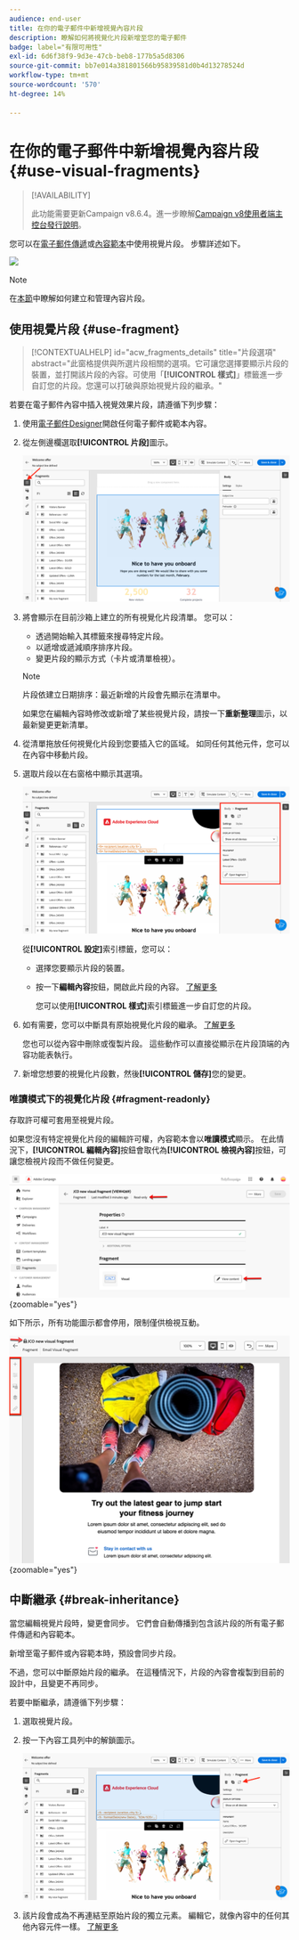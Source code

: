 ```yaml
---
audience: end-user
title: 在你的電子郵件中新增視覺內容片段
description: 瞭解如何將視覺化片段新增至您的電子郵件
badge: label="有限可用性"
exl-id: 6d6f38f9-9d3e-47cb-beb8-177b5a5d8306
source-git-commit: bb7e014a381801566b95839581d0b4d13278524d
workflow-type: tm+mt
source-wordcount: '570'
ht-degree: 14%

---
```


# 在你的電子郵件中新增視覺內容片段 {#use-visual-fragments}

>[!AVAILABILITY]
>
>此功能需要更新Campaign v8.6.4。進一步瞭解[Campaign v8使用者端主控台發行說明](https://experienceleague.adobe.com/zh-hant/docs/campaign/campaign-v8/releases/release-notes)。

您可以在[電子郵件傳遞](../email/get-started-email-designer.md)或[內容範本](../email/use-email-templates.md)中使用視覺片段。 步驟詳述如下。

![](assets/do-not-localize/fragments.gif)

>[!NOTE]
>
>在[本節](fragments.md)中瞭解如何建立和管理內容片段。

## 使用視覺片段 {#use-fragment}

>[!CONTEXTUALHELP]
>id="acw_fragments_details"
>title="片段選項"
>abstract="此窗格提供與所選片段相關的選項。它可讓您選擇要顯示片段的裝置，並打開該片段的內容。可使用「**[!UICONTROL 樣式]**」標籤進一步自訂您的片段。您還可以打破與原始視覺片段的繼承。"

<!-- pas vu dans l'UI-->

若要在電子郵件內容中插入視覺效果片段，請遵循下列步驟：

1. 使用[電子郵件Designer](../email/get-started-email-designer.md)開啟任何電子郵件或範本內容。

1. 從左側邊欄選取&#x200B;**[!UICONTROL 片段]**&#x200B;圖示。

   ![](assets/fragments-in-designer.png)

1. 將會顯示在目前沙箱上建立的所有視覺化片段清單。 您可以：

   * 透過開始輸入其標籤來搜尋特定片段。
   * 以遞增或遞減順序排序片段。
   * 變更片段的顯示方式（卡片或清單檢視）。

   >[!NOTE]
   >
   >片段依建立日期排序：最近新增的片段會先顯示在清單中。

   如果您在編輯內容時修改或新增了某些視覺片段，請按一下&#x200B;**重新整理**&#x200B;圖示，以最新變更更新清單。

1. 從清單拖放任何視覺化片段到您要插入它的區域。 如同任何其他元件，您可以在內容中移動片段。

1. 選取片段以在右窗格中顯示其選項。

   ![](assets/fragment-right-pane.png)

   從&#x200B;**[!UICONTROL 設定]**&#x200B;索引標籤，您可以：

   * 選擇您要顯示片段的裝置。
   * 按一下&#x200B;**編輯內容**&#x200B;按鈕，開啟此片段的內容。 [了解更多](../content/fragments.md#edit-fragments)

     您可以使用&#x200B;**[!UICONTROL 樣式]**&#x200B;索引標籤進一步自訂您的片段。

1. 如有需要，您可以中斷具有原始視覺化片段的繼承。 [了解更多](#break-inheritance)

   您也可以從內容中刪除或復製片段。 這些動作可以直接從顯示在片段頂端的內容功能表執行。

1. 新增您想要的視覺化片段數，然後&#x200B;**[!UICONTROL 儲存]**&#x200B;您的變更。

### 唯讀模式下的視覺化片段 {#fragment-readonly}

存取許可權可套用至視覺片段。

如果您沒有特定視覺化片段的編輯許可權，內容範本會以&#x200B;**唯讀模式**&#x200B;顯示。 在此情況下，**[!UICONTROL 編輯內容]**&#x200B;按鈕會取代為&#x200B;**[!UICONTROL 檢視內容]**&#x200B;按鈕，可讓您檢視片段而不做任何變更。

![](assets/fragment-readonly.png){zoomable="yes"}

如下所示，所有功能圖示都會停用，限制僅供檢視互動。

![](assets/fragment-readonly-view.png){zoomable="yes"}

## 中斷繼承 {#break-inheritance}

當您編輯視覺片段時，變更會同步。 它們會自動傳播到包含該片段的所有電子郵件傳遞和內容範本。

新增至電子郵件或內容範本時，預設會同步片段。

不過，您可以中斷原始片段的繼承。 在這種情況下，片段的內容會複製到目前的設計中，且變更不再同步。

若要中斷繼承，請遵循下列步驟：

1. 選取視覺片段。

1. 按一下內容工具列中的解鎖圖示。

   ![](assets/fragment-break-inheritance.png)

1. 該片段會成為不再連結至原始片段的獨立元素。 編輯它，就像內容中的任何其他內容元件一樣。 [了解更多](../email/content-components.md)
